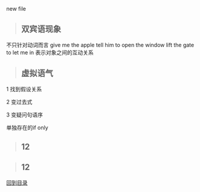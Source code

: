 new file

>## 双宾语现象

不只针对动词而言
give me the apple
tell him to open the window
lift the gate to let me in
表示对象之间的互动关系


>## 虚拟语气

1 找到假设关系

2 变过去式

3 变疑问句语序

单独存在的if only

>## 12


>## 12

[回到目录](https://github.com/Comac123/EN666/blob/master/README.md)
